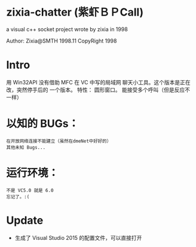 # zixia-chatter (紫虾ＢＰCall)
a visual c++ socket project wrote by zixia in 1998 

Author: Zixia@SMTH	1998.11
CopyRight 1998

# Intro
用 Win32API 没有借助 MFC 在 VC 中写的局域网
聊天小工具。这个版本是正在改，突然停手后的
一个版本。
	特性：	圆形窗口。
		能接受多个呼叫（但是反应不一样）

# 以知的 BUGs：
	在开放网络连接不能建立（虽然在dmeNet中好好的）
	其他未知 Bugs...

# 运行环境：
	不是 VC5.0 就是 6.0 
	忘记了。:(

# Update
- 生成了 Visual Studio 2015 的配置文件，可以直接打开
